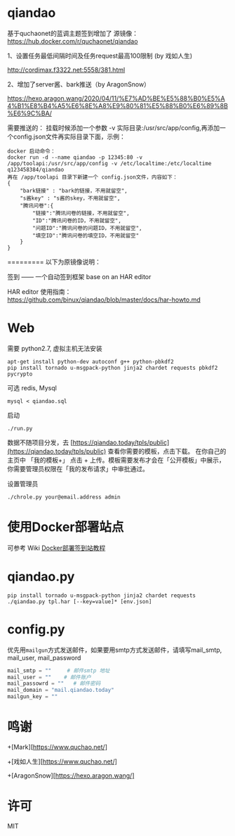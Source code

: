 qiandao
=======
基于quchaonet的蓝调主题签到增加了
源镜像：https://hub.docker.com/r/quchaonet/qiandao

1、设置任务最低间隔时间及任务request最高100限制 (by 戏如人生)

http://cordimax.f3322.net:5558/381.html

2、增加了server酱、bark推送（by AragonSnow）

https://hexo.aragon.wang/2020/04/11/%E7%AD%BE%E5%88%B0%E5%A4%B1%E8%B4%A5%E6%8E%A8%E9%80%81%E5%88%B0%E6%89%8B%E6%9C%BA/

需要推送的：
挂载时候添加一个参数 -v 实际目录:/usr/src/app/config,再添加一个config.json文件再实际目录下面，示例：
```
docker 启动命令：
docker run -d --name qiandao -p 12345:80 -v /app/toolapi:/usr/src/app/config -v /etc/localtime:/etc/localtime q123458384/qiandao
再在 /app/toolapi 目录下新建一个 config.json文件，内容如下：
{
	"bark链接" : "bark的链接，不用就留空",
	"s酱key" : "s酱的skey，不用就留空",
	"腾讯问卷":{
		"链接":"腾讯问卷的链接，不用就留空",
		"ID":"腾讯问卷的ID，不用就留空",
		"问题ID":"腾讯问卷的问题ID，不用就留空",
		"填空ID":"腾讯问卷的填空ID，不用就留空"
	}
}
```

=========
以下为原镜像说明：

签到 —— 一个自动签到框架 base on an HAR editor

HAR editor 使用指南：https://github.com/binux/qiandao/blob/master/docs/har-howto.md

Web
===

需要 python2.7, 虚拟主机无法安装

```
apt-get install python-dev autoconf g++ python-pbkdf2
pip install tornado u-msgpack-python jinja2 chardet requests pbkdf2 pycrypto
```

可选 redis, Mysql

```
mysql < qiandao.sql
```

启动

```
./run.py
```

数据不随项目分发，去 [https://qiandao.today/tpls/public](https://qiandao.today/tpls/public) 查看你需要的模板，点击下载。
在你自己的主页中 「我的模板+」 点击 + 上传。模板需要发布才会在「公开模板」中展示，你需要管理员权限在「我的发布请求」中审批通过。


设置管理员

```
./chrole.py your@email.address admin
```

使用Docker部署站点
==========

可参考 Wiki [Docker部署签到站教程](https://github.com/binux/qiandao/wiki/Docker%E9%83%A8%E7%BD%B2%E7%AD%BE%E5%88%B0%E7%AB%99%E6%95%99%E7%A8%8B)

qiandao.py
==========

```
pip install tornado u-msgpack-python jinja2 chardet requests
./qiandao.py tpl.har [--key=value]* [env.json]
```

config.py
=========
优先用`mailgun`方式发送邮件，如果要用smtp方式发送邮件，请填写mail_smtp, mail_user, mail_password
```python
mail_smtp = ""     # 邮件smtp 地址
mail_user = ""    # 邮件账户
mail_passowrd = ""   # 邮件密码
mail_domain = "mail.qiandao.today"
mailgun_key = ""
```

鸣谢
====

+[Mark][https://www.quchao.net/] 

+[戏如人生][https://www.quchao.net/]

+[AragonSnow][https://hexo.aragon.wang/]

许可
====

MIT
